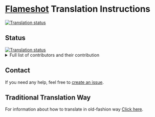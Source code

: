 # [Flameshot](https://flameshot.org) Translation Instructions
<a href="https://hosted.weblate.org/engage/flameshot/">
<img src="https://hosted.weblate.org/widgets/flameshot/-/flameshot/open-graph.png" alt="Translation status" />
</a>


## Status

<a href="https://hosted.weblate.org/engage/flameshot/">
<img src="https://hosted.weblate.org/widgets/flameshot/-/multi-auto.svg" alt="Translation status" />
</a>

<details>
    <summary>Full list of contributors and their contribution</summary>
    <div>
    <!--
    this list is generated by Weblet from the following link:
      https://hosted.weblate.org/projects/flameshot/flameshot/#reports
    and the contributors emails have been removed 
    -->

This list is generated by [Weblet.org](https://hosted.weblate.org/projects/flameshot/flameshot/#reports) and has been manually exported. For privacy reasons, emails of contributors have been removed by running:

``` sh
sed -e 's/ <.*>//g' -e 's/\* /- /g' -e '/^$/d' -e 's/^-/\n-/g'
```
    
The date range that this list is generated by is from **2020-01-01** to **2022-01-15** (the date after the version 11.0 release).
    
- Galician
    - Monkey D. Luffy (38)
    - gbrea (78)

- Turkish
    - Oğuz Ersen (143)

- Chinese (Traditional, Hong Kong)
    - Henry Chemistry (8)

- Portuguese (Brazil)
    - João Vicente L. F. Machado (1)
    - Gabriel Pupo (7)
    - Gustavo Costa (9)
    - Ray Batista (96)

- German
    - Jannis Harting (6)
    - vinz (8)
    - J. Lavoie (16)
    - Benjamin Schmid (18)

- Greek
    - MOUSTAFA ALIOGLOU (19)
    - Nikos Merianos (27)

- Basque
    - Porrumentzio (89)

- Russian
    - Nikita Epifanov (39)
    - Andrei Stepanov (137)

- Bulgarian
    - 109247019824 (7)

- Ukrainian
    - Andrij Mizyk (67)
    - Ihor Hordiichuk (149)

- Japanese
    - nullobsi (95)

- Catalan
    - Guillem (95)

- Hungarian
    - Zoltán Nagy (170)

- Hebrew
    - Avi Markovitz (309)

- Polish
    - Daniel Napora (2)
    - mondstern (3)

- Italian
    - J. Lavoie (5)
    - albanobattistella (345)

- Indonesian
    - Jacque Fresco (4)
    - Reza Almanda (40)
    - Aditya Rahman (108)

- Dutch
    - Freek Pol (10)
    - Heimen Stoffels (17)

- Spanish
    - borgman.jeremy (2)
    - Leandro René Vallejos Puppo (71)
    - Hin Weisner (79)

- French
    - borgman.jeremy (1)
    - Delmont Jim (30)
    - J. Lavoie (35)
    - Jeandupeux Célien (88)

- Swedish
    - mondstern (3)
    - Luna Jernberg (24)

- Persian
    - Mehrad Mahmoudian (38)
    - Danial Behzadi (48)
    - Eshagh Shahedany (300)

- Finnish
    - Jiri Grönroos (168)

- Korean
    - Aditya Rahman (1)

- Slovak
    - Tomáš Kukumberg (13)

- Chinese (Traditional)
    - Shen-Ta Hsieh(BestSteve) (18)
    - 曹恩逢 (103)

- Chinese (Simplified)
    - Boyuan Yang (119)

    </div>
    
</details>

## Contact

If you need any help, feel free to [create an issue](https://github.com/flameshot-org/translation-instruction/issues).

## Traditional Translation Way

For information about how to translate in old-fashion way [Click here](https://github.com/flameshot-org/translation-instruction/blob/master/Traditional_Translation_Way.md).
